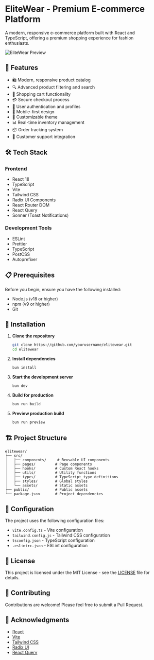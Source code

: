 # EliteWear - Premium E-commerce Platform

A modern, responsive e-commerce platform built with React and TypeScript, offering a premium shopping experience for fashion enthusiasts.

![EliteWear Preview](public/preview.png)

## 🚀 Features

- 🛍️ Modern, responsive product catalog
- 🔍 Advanced product filtering and search
- 🛒 Shopping cart functionality
- 💳 Secure checkout process
- 👤 User authentication and profiles
- 📱 Mobile-first design
- 🎨 Customizable theme
- 📊 Real-time inventory management
- 📦 Order tracking system
- 💬 Customer support integration

## 🛠️ Tech Stack

### Frontend
- React 18
- TypeScript
- Vite
- Tailwind CSS
- Radix UI Components
- React Router DOM
- React Query
- Sonner (Toast Notifications)

### Development Tools
- ESLint
- Prettier
- TypeScript
- PostCSS
- Autoprefixer

## 📋 Prerequisites

Before you begin, ensure you have the following installed:
- Node.js (v18 or higher)
- npm (v9 or higher)
- Git

## 🚀 Installation

1. **Clone the repository**
   ```bash
   git clone https://github.com/yourusername/elitewear.git
   cd elitewear
   ```

2. **Install dependencies**
   ```bash
   bun install
   ```

3. **Start the development server**
   ```bash
   bun dev
   ```

4. **Build for production**
   ```bash
   bun run build
   ```

5. **Preview production build**
   ```bash
   bun run preview
   ```

## 🏗️ Project Structure

```
elitewear/
├── src/
│   ├── components/     # Reusable UI components
│   ├── pages/         # Page components
│   ├── hooks/         # Custom React hooks
│   ├── utils/         # Utility functions
│   ├── types/         # TypeScript type definitions
│   ├── styles/        # Global styles
│   └── assets/        # Static assets
├── public/            # Public assets
└── package.json       # Project dependencies
```

## 🔧 Configuration

The project uses the following configuration files:
- `vite.config.ts` - Vite configuration
- `tailwind.config.js` - Tailwind CSS configuration
- `tsconfig.json` - TypeScript configuration
- `.eslintrc.json` - ESLint configuration

## 📝 License

This project is licensed under the MIT License - see the [LICENSE](LICENSE) file for details.

## 🤝 Contributing

Contributions are welcome! Please feel free to submit a Pull Request.

## 🙏 Acknowledgments

- [React](https://reactjs.org/)
- [Vite](https://vitejs.dev/)
- [Tailwind CSS](https://tailwindcss.com/)
- [Radix UI](https://www.radix-ui.com/)
- [React Query](https://tanstack.com/query/latest)
